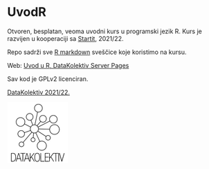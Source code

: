 # UvodR
Otvoren, besplatan, veoma uvodni kurs u programski jezik R. 
Kurs je razvijen u kooperaciji sa [Startit](https://startit.rs/), 2021/22.

Repo sadrži sve [R markdown](https://rmarkdown.rstudio.com/) sveščice koje koristimo na kursu. 

Web: [Uvod u R, DataKolektiv Server Pages](http://datakolektiv.org/app_direct/uvodr/)

Sav kod je GPLv2 licenciran.

[DataKolektiv 2021/22.](https://datakolektiv.com/)

![](DK_Logo_White_150.png)
